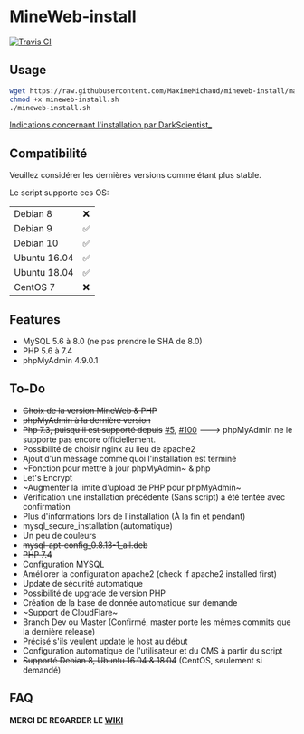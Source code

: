 # MineWeb-install
[![Travis CI](https://travis-ci.com/MaximeMichaud/mineweb-install.svg?branch=master)](https://travis-ci.com/MaximeMichaud/mineweb-install)
## Usage
```sh
wget https://raw.githubusercontent.com/MaximeMichaud/mineweb-install/master/mineweb-install.sh
chmod +x mineweb-install.sh
./mineweb-install.sh
```
[Indications concernant l'installation par 󠂪󠂪DarkScientist_](https://github.com/MaximeMichaud/mineweb-install/wiki/Tutoriel-par-%F3%A0%82%AA%F3%A0%82%AADarkScientist_)

## Compatibilité
Veuillez considérer les dernières versions comme étant plus stable.

Le script supporte ces OS:

|        |   |
|--------|---|
| Debian 8 | ❌  |
| Debian 9 | ✅ |
| Debian 10 | ✅ |
| Ubuntu 16.04 | ✅  |
| Ubuntu 18.04 | ✅  |
| CentOS 7 | ❌  |
## Features
* MySQL 5.6 à 8.0 (ne pas prendre le SHA de 8.0)
* PHP 5.6 à 7.4
* phpMyAdmin 4.9.0.1
## To-Do
* ~~Choix de la version MineWeb & PHP~~
* ~~phpMyAdmin à la dernière version~~
* ~~Php 7.3, puisqu'il est supporté depuis~~ [#5](https://github.com/MineWeb/MineWebCMS/pull/5/),  [#100](https://github.com/MineWeb/MineWebCMS/pull/100/) ---> phpMyAdmin ne le supporte pas encore officiellement.
* Possibilité de choisir nginx au lieu de apache2
* Ajout d'un message comme quoi l'installation est terminé
* ~Fonction pour mettre à jour phpMyAdmin~ & php
* Let's Encrypt
* ~Augmenter la limite d'upload de PHP pour phpMyAdmin~
* Vérification une installation précédente (Sans script) a été tentée avec confirmation
* Plus d'informations lors de l'installation (À la fin et pendant)
* mysql_secure_installation (automatique)
* Un peu de couleurs
* ~~mysql-apt-config_0.8.13-1_all.deb~~
* ~~PHP 7.4~~
* Configuration MYSQL
* Améliorer la configuration apache2 (check if apache2 installed first)
* Update de sécurité automatique
* Possibilité de upgrade de version PHP
* Création de la base de donnée automatique sur demande
* ~Support de CloudFlare~
* Branch Dev ou Master (Confirmé, master porte les mêmes commits que la dernière release)
* Précisé s'ils veulent update le host au début
* Configuration automatique de l'utilisateur et du CMS à partir du script
* ~~Supporté Debian 8, Ubuntu 16.04 & 18.04~~ (CentOS, seulement si demandé)
## FAQ
**MERCI DE REGARDER LE [WIKI](https://github.com/MaximeMichaud/mineweb-install/wiki/FAQ)**
